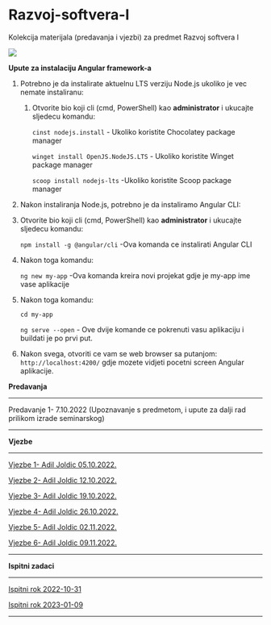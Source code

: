 # Razvoj-softvera-I
Kolekcija materijala (predavanja i vjezbi) za predmet Razvoj softvera I

![](https://komarev.com/ghpvc/?username=Razvoj-softvera-I&label=Broj+posjeta:)

**Upute za instalaciju Angular framework-a**



1. Potrebno je da instalirate aktuelnu LTS verziju Node.js ukoliko je vec nemate instaliranu:

   1. Otvorite bio koji cli (cmd, PowerShell) kao **administrator** i ukucajte sljedecu komandu: 

      <code>cinst nodejs.install</code>  - Ukoliko koristite Chocolatey package manager

      <code>winget install OpenJS.NodeJS.LTS</code> - Ukoliko koristite Winget package manager

      <code>scoop install nodejs-lts</code>  -Ukoliko koristite Scoop package manager

2.  Nakon instaliranja Node.js, potrebno je da instaliramo Angular CLI:

   1. Otvorite bio koji cli (cmd, PowerShell) kao **administrator** i ukucajte sljedecu komandu: 

      <code>npm install -g @angular/cli</code>  -Ova komanda ce instalirati Angular CLI

   2. Nakon toga komandu:

      <code>ng new my-app</code>  -Ova komanda kreira novi projekat gdje je my-app ime vase aplikacije

   3. Nakon toga komandu:

      <code>cd my-app</code>

      <code>ng serve --open</code>  - Ove dvije komande ce pokrenuti vasu aplikaciju i buildati je po prvi put.

3. Nakon svega, otvoriti ce vam se web browser sa putanjom: <code>http://localhost:4200/</code> gdje mozete vidjeti pocetni screen  Angular aplikacije.

    





**Predavanja**

<hr>

Predavanje 1- 7.10.2022 (Upoznavanje s predmetom, i upute za dalji rad prilikom izrade seminarskog)



<hr>

**Vjezbe**

<hr>



[Vjezbe 1- Adil Joldic 05.10.2022.](https://github.com/Infinity-Vault/Razvoj-softvera-I/tree/main/Vjezbe/wrd%20ispit%202022%2009%2024%20-%20modifikovan%20za%20RS1)

[Vjezbe 2- Adil Joldic 12.10.2022.](https://github.com/Infinity-Vault/Razvoj-softvera-I/tree/main/Vjezbe/FIT_Api_Example)

[Vjezbe 3- Adil Joldic 19.10.2022.](https://github.com/Infinity-Vault/Razvoj-softvera-I/raw/main/Vjezbe/Vjezbe%2003.docx)

[Vjezbe 4- Adil Joldic 26.10.2022.](https://github.com/Infinity-Vault/Razvoj-softvera-I/raw/main/Vjezbe/Vjezbe_4)

[Vjezbe 5- Adil Joldic 02.11.2022.](https://github.com/Infinity-Vault/Razvoj-softvera-I/raw/main/Vjezbe/Vjezbe_5)

[Vjezbe 6- Adil Joldic 09.11.2022.](https://github.com/Infinity-Vault/Razvoj-softvera-I/raw/main/Vjezbe/Vjezbe_6)


<hr>


**Ispitni zadaci**




<hr>

[Ispitni rok 2022-10-31](https://github.com/Infinity-Vault/Razvoj-softvera-I/tree/main/Ispitni%20zadaci/2022-10-31)

[Ispitni rok 2023-01-09](https://github.com/Infinity-Vault/Razvoj-softvera-I/tree/main/Ispitni%20zadaci/2023-01-09)

<hr>


